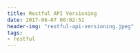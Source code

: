 ```yaml
---
title: Restful API Versioning
date: 2017-06-07 00:02:51
header-img: "restful-api-versioning.jpeg"
tags:
- restful
---
```

